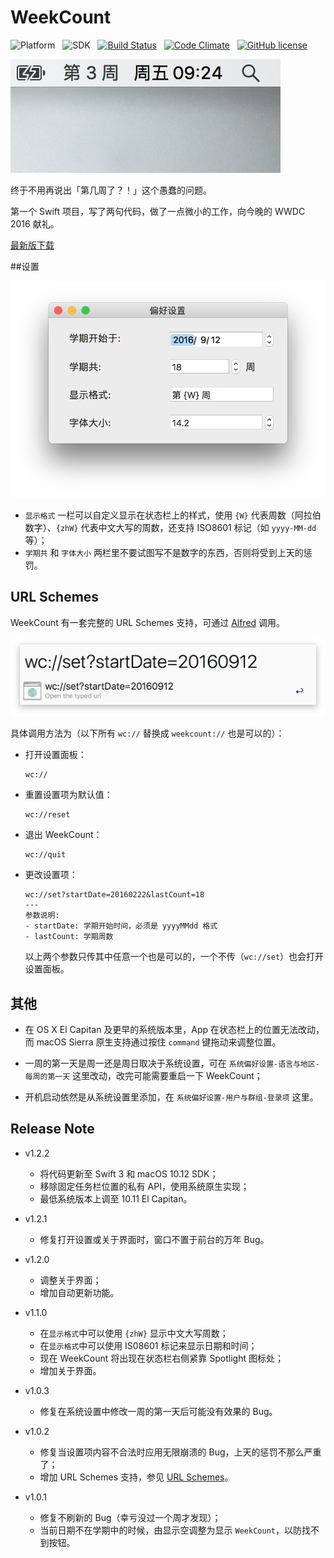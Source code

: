 # WeekCount

![Platform](https://img.shields.io/badge/platform-macOS-orange.svg)&nbsp;&nbsp;&nbsp;![SDK](https://img.shields.io/badge/SDK-10.12-lightgrey.svg)&nbsp;&nbsp;&nbsp;[![Build Status](https://travis-ci.org/JeziL/WeekCount.svg?branch=master)](https://travis-ci.org/JeziL/WeekCount)&nbsp;&nbsp;&nbsp;[![Code Climate](https://codeclimate.com/github/JeziL/WeekCount/badges/gpa.svg)](https://codeclimate.com/github/JeziL/WeekCount)&nbsp;&nbsp;&nbsp;[![GitHub license](https://img.shields.io/badge/license-GPLv2-blue.svg)](https://raw.githubusercontent.com/JeziL/WeekCount/master/LICENSE)

![Screenshot](assets/screenshot.png)

终于不用再说出「第几周了？！」这个愚蠢的问题。

第一个 Swift 项目，写了两句代码，做了一点微小的工作，向今晚的 WWDC 2016 献礼。

[最新版下载](https://raw.githubusercontent.com/JeziL/WeekCount/master/releases/WeekCount_latest.zip)

##设置

![Preferences](assets/preferences.png)

- `显示格式` 一栏可以自定义显示在状态栏上的样式，使用 `{W}` 代表周数（阿拉伯数字）、`{zhW}` 代表中文大写的周数，还支持 ISO8601 标记（如 `yyyy-MM-dd` 等）；
- `学期共` 和 `字体大小` 两栏里不要试图写不是数字的东西，否则将受到上天的惩罚。

## URL Schemes

WeekCount 有一套完整的 URL Schemes 支持，可通过 [Alfred](https://www.alfredapp.com/) 调用。

![URLSchemes](assets/URLSchemes.png)

具体调用方法为（以下所有 `wc://` 替换成 `weekcount://` 也是可以的）：

- 打开设置面板：

	```
	wc://
	```

- 重置设置项为默认值：

	```
	wc://reset
	```
	
- 退出 WeekCount：

	```
	wc://quit
	```
	
- 更改设置项：

	```
	wc://set?startDate=20160222&lastCount=18
	---
	参数说明:
	- startDate: 学期开始时间，必须是 yyyyMMdd 格式
	- lastCount: 学期周数
	```
	
	以上两个参数只传其中任意一个也是可以的，一个不传（`wc://set`）也会打开设置面板。

## 其他

- 在 OS X El Capitan 及更早的系统版本里，App 在状态栏上的位置无法改动，而 macOS Sierra 原生支持通过按住 `command` 键拖动来调整位置。

- 一周的第一天是周一还是周日取决于系统设置，可在 `系统偏好设置-语言与地区-每周的第一天` 这里改动，改完可能需要重启一下 WeekCount；

- 开机启动依然是从系统设置里添加，在 `系统偏好设置-用户与群组-登录项` 这里。

## Release Note

- v1.2.2

	- 将代码更新至 Swift 3 和 macOS 10.12 SDK；
	- 移除固定任务栏位置的私有 API，使用系统原生实现；
	- 最低系统版本上调至 10.11 El Capitan。

- v1.2.1

	- 修复打开设置或关于界面时，窗口不置于前台的万年 Bug。

- v1.2.0

	- 调整关于界面；
	- 增加自动更新功能。

- v1.1.0

	- 在`显示格式`中可以使用 `{zhW}` 显示中文大写周数；
	- 在`显示格式`中可以使用 IS08601 标记来显示日期和时间；
	- 现在 WeekCount 将出现在状态栏右侧紧靠 Spotlight 图标处；
	- 增加关于界面。

- v1.0.3

	- 修复在系统设置中修改一周的第一天后可能没有效果的 Bug。

- v1.0.2

	- 修复当设置项内容不合法时应用无限崩溃的 Bug，上天的惩罚不那么严重了；
	- 增加 URL Schemes 支持，参见 [URL Schemes](#url-schemes)。

- v1.0.1

  - 修复不刷新的 Bug（幸亏没过一个周才发现）；
  - 当前日期不在学期中的时候，由显示空调整为显示 `WeekCount`，以防找不到按钮。

